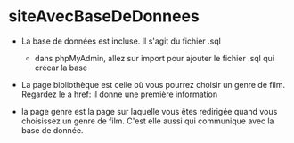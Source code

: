 # siteAvecBaseDeDonnees

+ La base de données est incluse. Il s'agit du fichier .sql
  + dans phpMyAdmin, allez sur import pour ajouter le fichier .sql qui créear la base

+ La page bibliothèque est celle où vous pourrez choisir un genre de film. Regardez le a href: il donne une première information

+ la page genre est la page sur laquelle vous êtes redirigée quand vous choisissez un genre de film. C'est elle aussi qui communique avec la base de donnée. 
